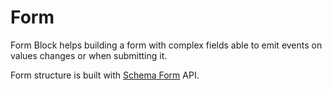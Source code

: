 # Form

Form Block helps building a form with complex fields able to emit events on values changes or when submitting it.

Form structure is built with [Schema Form](/workspaces/schemaform) API.
